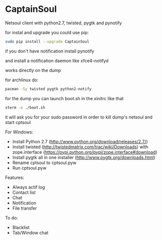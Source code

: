 CaptainSoul
=====

Netsoul client with python2.7, twisted, pygtk and pynotify

for instal and upgrade you could use pip:
```sh
sudo pip install --upgrade CaptainSoul
```

if you don't have notification install pynotify

and install a notification daemon like xfce4-notifyd

works directly on the dump

for archlinux do:
```sh
pacman -Sy twisted pygtk python2-notify
```

for the dump you can launch boot.sh in the xinitrc like that
```sh
xterm -e ./boot.sh
```

it will ask you for your sudo password in order to kill dump's netsoul and start cptsoul

For Windows:

- Install Python 2.7 (http://www.python.org/download/releases/2.7/)
- Install twisted (http://twistedmatrix.com/trac/wiki/Downloads) with zope.interface (https://pypi.python.org/pypi/zope.interface#download)
- Install pygtk all in one installer (http://www.pygtk.org/downloads.html)
- Rename cptsoul to cptsoul.pyw
- Run cptsoul.pyw

Features:

- Always actif log
- Contact list
- Chat
- Notification
- File transfer

To do:

- Blacklist
- Tab/Window chat
